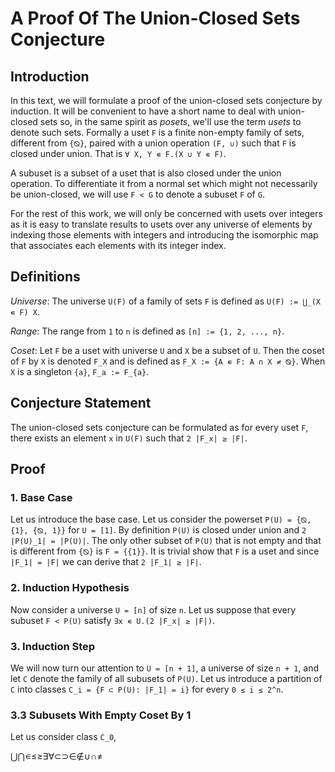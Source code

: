 # A Proof Of The Union-Closed Sets Conjecture

## Introduction

In this text, we will formulate a proof of the union-closed sets conjecture by induction. It will be convenient to have a short name to deal with union-closed sets so, in the same spirit as _posets_, we'll use the term _usets_ to denote such sets. Formally a uset `F` is a finite non-empty family of sets, different from `{⦰}`, paired with a union operation `(F, ∪)` such that `F` is closed under union. That is `∀ X, Y ∊ F.(X ∪ Y ∊ F)`.

A subuset is a subset of a uset that is also closed under the union operation. To differentiate it from a normal set which might not necessarily be union-closed, we will use `F < G` to denote a subuset `F` of `G`.

For the rest of this work, we will only be concerned with usets over integers as it is easy to translate results to usets over any universe of elements by indexing those elements with integers and introducing the isomorphic map that associates each elements with its integer index.

## Definitions

_Universe_:
    The universe `U(F)` of a family of sets `F` is defined as `U(F) := ⋃_(X ∊ F) X`.

_Range_:
    The range from `1` to `n` is defined as `[n] := {1, 2, ..., n}`.

_Coset_:
    Let `F` be a uset with universe `U` and `X` be a subset of `U`. Then the coset of `F` by `X` is denoted `F_X` and is defined as `F_X := {A ∊ F: A ∩ X ≠ ⦰}`. When `X` is a singleton `{a}`, `F_a := F_{a}`.

## Conjecture Statement

The union-closed sets conjecture can be formulated as for every uset `F`, there exists an element `x` in `U(F)` such that `2 |F_x| ≥ |F|`. 

## Proof

### 1. Base Case

Let us introduce the base case. Let us consider the powerset `P(U) = {⦰, {1}, {⦰, 1}}` for `U = [1]`. By definition `P(U)` is closed under union and `2 |P(U)_1| = |P(U)|`. The only other subset of `P(U)` that is not empty and that is different from `{⦰}` is `F = {{1}}`. It is trivial show that `F` is a uset and since `|F_1| = |F|` we can derive that `2 |F_1| ≥ |F|`.

### 2. Induction Hypothesis

Now consider a universe `U = [n]` of size `n`. Let us suppose that every subuset `F < P(U)` satisfy `∃x ∊ U.(2 |F_x| ≥ |F|)`.

### 3. Induction Step

We will now turn our attention to `U = [n + 1]`, a universe of size `n + 1`, and let `C` denote the family of all subusets of `P(U)`. Let us introduce a partition of `C` into classes `C_i = {F ⊂ P(U): |F_1| = i}` for every `0 ≤ i ≤ 2^n`.

### 3.3 Subusets With Empty Coset By 1 

Let us consider class `C_0`, 

⋃⋂∊≤≥∃∀⊂⊃∈∉∪∩≠
